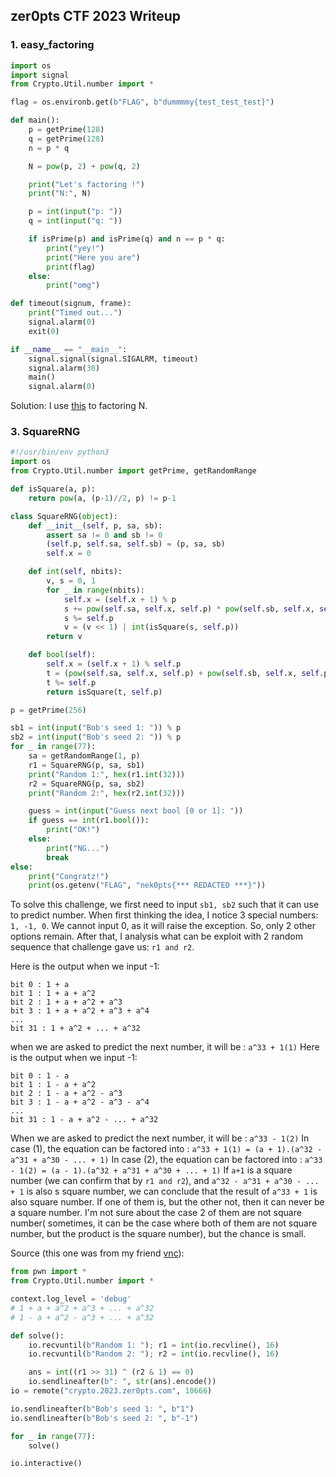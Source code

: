 ## zer0pts CTF 2023 Writeup
### 1. easy_factoring
```python
import os
import signal
from Crypto.Util.number import *

flag = os.environb.get(b"FLAG", b"dummmmy{test_test_test}")

def main():
    p = getPrime(128)
    q = getPrime(128)
    n = p * q

    N = pow(p, 2) + pow(q, 2)

    print("Let's factoring !")
    print("N:", N)

    p = int(input("p: "))
    q = int(input("q: "))

    if isPrime(p) and isPrime(q) and n == p * q:
        print("yey!")
        print("Here you are")
        print(flag)
    else:
        print("omg")

def timeout(signum, frame):
    print("Timed out...")
    signal.alarm(0)
    exit(0)

if __name__ == "__main__":
    signal.signal(signal.SIGALRM, timeout)
    signal.alarm(30)
    main()
    signal.alarm(0)

```

Solution: I use [this](https://www.alpertron.com.ar/TSQCUBES.HTM) to factoring N.

### 3. SquareRNG
```python
#!/usr/bin/env python3
import os
from Crypto.Util.number import getPrime, getRandomRange

def isSquare(a, p):
    return pow(a, (p-1)//2, p) != p-1

class SquareRNG(object):
    def __init__(self, p, sa, sb):
        assert sa != 0 and sb != 0
        (self.p, self.sa, self.sb) = (p, sa, sb)
        self.x = 0

    def int(self, nbits):
        v, s = 0, 1
        for _ in range(nbits):
            self.x = (self.x + 1) % p
            s += pow(self.sa, self.x, self.p) * pow(self.sb, self.x, self.p)
            s %= self.p
            v = (v << 1) | int(isSquare(s, self.p))
        return v

    def bool(self):
        self.x = (self.x + 1) % self.p
        t = (pow(self.sa, self.x, self.p) + pow(self.sb, self.x, self.p))
        t %= self.p
        return isSquare(t, self.p)

p = getPrime(256)

sb1 = int(input("Bob's seed 1: ")) % p
sb2 = int(input("Bob's seed 2: ")) % p
for _ in range(77):
    sa = getRandomRange(1, p)
    r1 = SquareRNG(p, sa, sb1)
    print("Random 1:", hex(r1.int(32)))
    r2 = SquareRNG(p, sa, sb2)
    print("Random 2:", hex(r2.int(32)))

    guess = int(input("Guess next bool [0 or 1]: "))
    if guess == int(r1.bool()):
        print("OK!")
    else:
        print("NG...")
        break
else:
    print("Congratz!")
    print(os.getenv("FLAG", "nek0pts{*** REDACTED ***}"))
```

To solve this challenge, we first need to input ```sb1, sb2``` such that it can use to predict number. When first thinking the idea, I notice 3 special numbers: ```1, -1, 0```. We cannot input 0, as it will raise the exception. So, only 2 other options remain. After that, I analysis what can be exploit with 2 random sequence that challenge gave us: ```r1 and r2```. 


Here is the output when we input -1:
```
bit 0 : 1 + a
bit 1 : 1 + a + a^2
bit 2 : 1 + a + a^2 + a^3
bit 3 : 1 + a + a^2 + a^3 + a^4
...
bit 31 : 1 + a^2 + ... + a^32
```
when we are asked to predict the next number, it will be : ```a^33 + 1(1)```
Here is the output when we input -1:
```
bit 0 : 1 - a
bit 1 : 1 - a + a^2
bit 2 : 1 - a + a^2 - a^3
bit 3 : 1 - a + a^2 - a^3 - a^4
...
bit 31 : 1 - a + a^2 - ... + a^32
```
When we are asked to predict the next number, it will be : ```a^33 - 1(2)```
In case (1), the equation can be factored into : ```a^33 + 1(1) = (a + 1).(a^32 - a^31 + a^30 - ... + 1)```
In case (2), the equation can be factored into : ```a^33 - 1(2) = (a - 1).(a^32 + a^31 + a^30 + ... + 1)```
If ```a+1``` is a square number (we can  confirm that by ```r1 and r2```), and ```a^32 - a^31 + a^30 - ... + 1``` is also s square number, we can conclude that the result of ```a^33 + 1``` is also square number. If one of them is, but the other not, then it can never be a square number. I'm not sure about the case 2 of them are not square number( sometimes, it can be the case where both of them are not square number, but the product is the square number), but the chance is small.

Source (this one was from my friend [vnc](https://github.com/idk-wh0am1)):
```python
from pwn import *
from Crypto.Util.number import *

context.log_level = 'debug'
# 1 + a + a^2 + a^3 + ... + a^32
# 1 - a + a^2 - a^3 + ... + a^32

def solve():
    io.recvuntil(b"Random 1: "); r1 = int(io.recvline(), 16)
    io.recvuntil(b"Random 2: "); r2 = int(io.recvline(), 16)

    ans = int((r1 >> 31) ^ (r2 & 1) == 0)
    io.sendlineafter(b": ", str(ans).encode())
io = remote("crypto.2023.zer0pts.com", 10666)

io.sendlineafter(b"Bob's seed 1: ", b"1")
io.sendlineafter(b"Bob's seed 2: ", b"-1")

for _ in range(77):
    solve()

io.interactive()
```